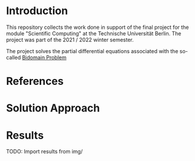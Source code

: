 # Introduction

This repository collects the work done in support of the final project 
for the module "Scientific Computing" at the Technische Universität Berlin. 
The project was part of the 2021 / 2022 winter semester.

The project solves the partial differential equations associated 
with the so-called [Bidomain Problem](https://en.wikipedia.org/wiki/Bidomain_model)

# References

# Solution Approach

# Results 
TODO: Import results from img/ 



